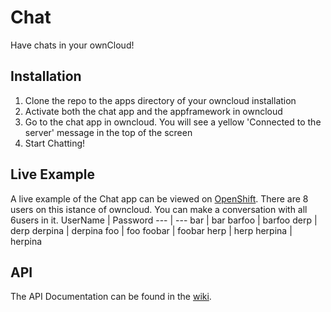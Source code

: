Chat
====

Have chats in your ownCloud!

## Installation
1. Clone the repo to the apps directory of your owncloud installation
2. Activate both the chat app and the appframework in owncloud
3. Go to the chat app in owncloud. You will see a yellow 'Connected to the server' message in the top of the screen
4. Start Chatting!

## Live Example
A live example of the Chat app can be viewed on [OpenShift](http://chat-ledfan.rhcloud.com/).
There are 8 users on this istance of owncloud. You can make a conversation with all 6users in it.
UserName | Password 
--- | ---
bar | bar
barfoo | barfoo
derp | derp
derpina | derpina
foo | foo
foobar | foobar
herp | herp
herpina | herpina

## API
The API Documentation can be found in the [wiki](https://github.com/owncloud/chat/wiki/Api).

